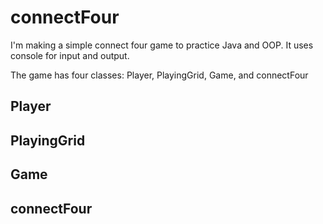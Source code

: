 # connectFour
I'm making a simple connect four game to practice Java and OOP. It uses console for input and output.

The game has four classes: Player, PlayingGrid, Game, and connectFour

## Player

## PlayingGrid

## Game

## connectFour
